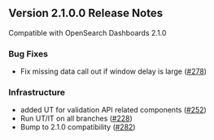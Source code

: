 ## Version 2.1.0.0 Release Notes

Compatible with OpenSearch Dashboards 2.1.0

### Bug Fixes

* Fix missing data call out if window delay is large ([#278](https://github.com/opensearch-project/anomaly-detection-dashboards-plugin/pull/278))

### Infrastructure

* added UT for validation API related components ([#252](https://github.com/opensearch-project/anomaly-detection-dashboards-plugin/pull/252))
* Run UT/IT on all branches ([#228](https://github.com/opensearch-project/anomaly-detection-dashboards-plugin/pull/228))
* Bump to 2.1.0 compatibility ([#282](https://github.com/opensearch-project/anomaly-detection-dashboards-plugin/pull/282))
